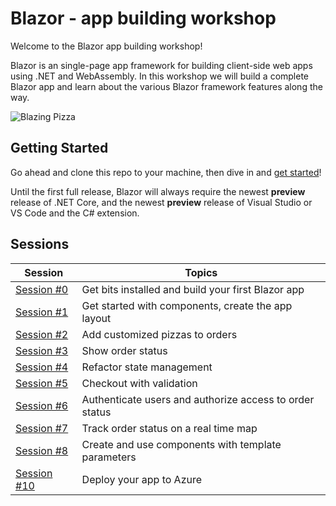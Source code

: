 # Blazor - app building workshop

Welcome to the Blazor app building workshop! 

Blazor is an single-page app framework for building client-side web apps using .NET and WebAssembly. In this workshop we will build a complete Blazor app and learn about the various Blazor framework features along the way.

![Blazing Pizza](https://user-images.githubusercontent.com/1874516/51886593-5a5bc980-2388-11e9-9329-7e015901e45d.png)

## Getting Started

Go ahead and clone this repo to your machine, then dive in and [get started](/docs/00-get-started.md)!

Until the first full release, Blazor will always require the newest **preview** release of .NET Core, and the newest **preview** release of Visual Studio or VS Code and the C# extension.

## Sessions

| Session | Topics |
| ----- | ---- |
| [Session #0](/docs/00-get-started.md) | Get bits installed and build your first Blazor app |
| [Session #1](/docs/01-components-and-layout.md) | Get started with components, create the app layout |
| [Session #2](/docs/02-customize-a-pizza.md) | Add customized pizzas to orders  |
| [Session #3](/docs/03-show-order-status.md) | Show order status |
| [Session #4](/docs/04-refactor-state-management.md) | Refactor state management |
| [Session #5](/docs/05-checkout-with-validation.md) | Checkout with validation |
| [Session #6](/docs/06-authentication-and-authorization.md) | Authenticate users and authorize access to order status |
| [Session #7](/docs/07-javascript-interop.md) | Track order status on a real time map |
| [Session #8](/docs/08-templated-components.md) | Create and use components with template parameters |
| [Session #10](/docs/10-publish-and-deploy.md) | Deploy your app to Azure |
